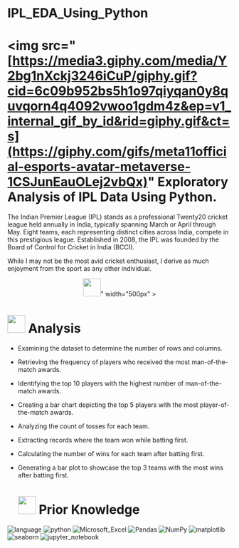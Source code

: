 <h1>IPL_EDA_Using_Python</h1>



# <img src="[https://media3.giphy.com/media/Y2bg1nXckj3246iCuP/giphy.gif?cid=6c09b952bs5h1o97qiyqan0y8quvqorn4q4092vwoo1gdm4z&ep=v1_internal_gif_by_id&rid=giphy.gif&ct=s](https://giphy.com/gifs/meta11official-esports-avatar-metaverse-1CSJunEauOLej2vbQx)" **Exploratory Analysis of IPL Data Using Python.**



The Indian Premier League (IPL) stands as a professional Twenty20 cricket league held annually in India, typically spanning March or April through May. Eight teams, each representing distinct cities across India, compete in this prestigious league. Established in 2008, the IPL was founded by the Board of Control for Cricket in India (BCCI).

While I may not be the most avid cricket enthusiast, I derive as much enjoyment from the sport as any other individual.

 <p align="center"><img src="[https://media3.giphy.com/media/Y2bg1nXckj3246iCuP/giphy.gif?cid=6c09b952bs5h1o97qiyqan0y8quvqorn4q4092vwoo1gdm4z&ep=v1_internal_gif_by_id&rid=giphy.gif&ct=s](https://giphy.com/gifs/meta11official-esports-avatar-metaverse-1CSJunEauOLej2vbQx)" width=40 height=40>"  width="500px" >
 </p>

 
# <img src="https://media.tenor.com/lvLaG5hPCncAAAAd/data-analysis.gif" width="40"> **Analysis**

- Examining the dataset to determine the number of rows and columns.
- Retrieving the frequency of players who received the most man-of-the-match awards.
- Identifying the top 10 players with the highest number of man-of-the-match awards.
- Creating a bar chart depicting the top 5 players with the most player-of-the-match awards.
- Analyzing the count of tosses for each team.
- Extracting records where the team won while batting first.
- Calculating the number of wins for each team after batting first.
- Generating a bar plot to showcase the top 3 teams with the most wins after batting first.


  # <img src="https://thumbs.gfycat.com/MiniatureShallowBuck-max-1mb.gif" width="40"> **Prior Knowledge**
![language](https://img.shields.io/badge/language-%23013243.svg?style=flat&logo=language&logoColor=white) ![python](https://img.shields.io/badge/Python-%2300f.svg?style=flat&logo=Python&logoColor=white) ![Microsoft_Excel](https://img.shields.io/badge/Microsoft_Excel-%23013243.svg?style=flat&logo=Microsoft_Excel&logoColor=white) ![Pandas](https://img.shields.io/badge/pandas-%23150458.svg?style=flat&logo=pandas&logoColor=white) ![NumPy](https://img.shields.io/badge/numpy-%23013243.svg?style=flat&logo=numpy&logoColor=white) ![matplotlib](https://img.shields.io/badge/matplotlib-%23013243.svg?style=flat&logo=matplotlib&logoColor=orange) ![seaborn](https://img.shields.io/badge/seaborn-%23013243.svg?style=flat&logo=seaborn&logoColor=white) ![jupyter_notebook](https://img.shields.io/badge/jupyter_notebook-%23013243.svg?style=flat&logo=jupyter_notebook&logoColor=white)
